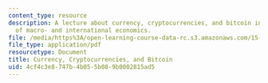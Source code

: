 ```yaml
---
content_type: resource
description: A lecture about currency, cryptocurrencies, and bitcoin in the context
  of macro- and international economics.
file: /media/https%3A/open-learning-course-data-rc.s3.amazonaws.com/15-014-applied-macro-and-international-economics-ii-spring-2016/4cf4c3e8747b4b055b089b0002815ad5_MIT15_014S16_L16Bitcoin.pdf
file_type: application/pdf
resourcetype: Document
title: Currency, Cryptocurrencies, and Bitcoin
uid: 4cf4c3e8-747b-4b05-5b08-9b0002815ad5
---
```

